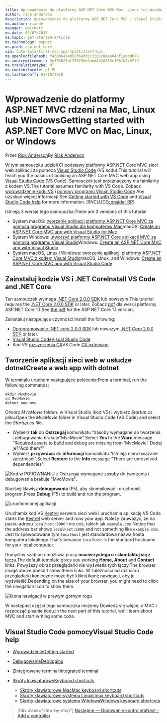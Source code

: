 ```yaml
---
title: Wprowadzenie do platformy ASP.NET Core MVC Mac, Linux lub Windows
author: rick-anderson
description: Wprowadzenie do platformy ASP.NET Core MVC i Visual Studio Code, Mac, Linux i Windows
ms.author: riande
manager: wpickett
ms.date: 07/07/2017
ms.topic: get-started-article
ms.technology: aspnet
ms.prod: asp.net-core
uid: tutorials/first-mvc-app-xplat/start-mvc
ms.openlocfilehash: f439b6414d95f6edd1c2201c8aee043f1eab9b76
ms.sourcegitcommit: 3e303620a125325bb9abd4b2d315c106fb8c47fd
ms.translationtype: MT
ms.contentlocale: pl-PL
ms.lasthandoff: 01/19/2018
---
```

# <a name="getting-started-with-aspnet-core-mvc--on-mac-linux-or-windows"></a><span data-ttu-id="1fb86-103">Wprowadzenie do platformy ASP.NET MVC rdzeni na Mac, Linux lub Windows</span><span class="sxs-lookup"><span data-stu-id="1fb86-103">Getting started with ASP.NET Core MVC  on Mac, Linux, or Windows</span></span>

<span data-ttu-id="1fb86-104">Przez [Rick Anderson](https://twitter.com/RickAndMSFT)</span><span class="sxs-lookup"><span data-stu-id="1fb86-104">By [Rick Anderson](https://twitter.com/RickAndMSFT)</span></span>

<span data-ttu-id="1fb86-105">W tym samouczku udzieli Ci podstawy platformy ASP.NET Core MVC sieci web aplikacji za pomocą [Visual Studio Code](https://code.visualstudio.com) (VS kodu).</span><span class="sxs-lookup"><span data-stu-id="1fb86-105">This tutorial will teach you the basics of building an ASP.NET Core MVC web app using [Visual Studio Code](https://code.visualstudio.com) (VS Code).</span></span> <span data-ttu-id="1fb86-106">Samouczek jest przeznaczony dla familarity z kodem VS.</span><span class="sxs-lookup"><span data-stu-id="1fb86-106">The tutorial assumes familarity with VS Code.</span></span> <span data-ttu-id="1fb86-107">Zobacz [wprowadzenie kodu VS](https://code.visualstudio.com/docs) i [pomocy programu Visual Studio Code](#visual-studio-code-help) Aby uzyskać więcej informacji.</span><span class="sxs-lookup"><span data-stu-id="1fb86-107">See [Getting started with VS Code](https://code.visualstudio.com/docs) and [Visual Studio Code help](#visual-studio-code-help) for more information.</span></span> [!INCLUDE[consider RP](../../includes/razor.md)]

<span data-ttu-id="1fb86-108">Istnieją 3 wersje tego samouczka:</span><span class="sxs-lookup"><span data-stu-id="1fb86-108">There are 3 versions of this tutorial:</span></span>

* <span data-ttu-id="1fb86-109">System macOS: [tworzenie aplikacji platformy ASP.NET Core MVC za pomocą programu Visual Studio dla komputerów Mac](xref:tutorials/first-mvc-app-mac/start-mvc)</span><span class="sxs-lookup"><span data-stu-id="1fb86-109">macOS: [Create an ASP.NET Core MVC app with Visual Studio for Mac](xref:tutorials/first-mvc-app-mac/start-mvc)</span></span>
* <span data-ttu-id="1fb86-110">System Windows: [utworzyć platformy ASP.NET Core aplikacji MVC za pomocą programu Visual Studio](xref:tutorials/first-mvc-app/start-mvc)</span><span class="sxs-lookup"><span data-stu-id="1fb86-110">Windows: [Create an ASP.NET Core MVC app with Visual Studio](xref:tutorials/first-mvc-app/start-mvc)</span></span>
* <span data-ttu-id="1fb86-111">System macOS, Linux i Windows: [tworzenie aplikacji platformy ASP.NET Core MVC z kodem Visual Studio](xref:tutorials/first-mvc-app-xplat/start-mvc)</span><span class="sxs-lookup"><span data-stu-id="1fb86-111">macOS, Linux, and Windows: [Create an ASP.NET Core MVC app with Visual Studio Code](xref:tutorials/first-mvc-app-xplat/start-mvc)</span></span> 

## <a name="install-vs-code-and-net-core"></a><span data-ttu-id="1fb86-112">Zainstaluj kodzie VS i .NET Core</span><span class="sxs-lookup"><span data-stu-id="1fb86-112">Install VS Code and .NET Core</span></span>

<span data-ttu-id="1fb86-113">Ten samouczek wymaga [.NET Core 2.0.0 SDK](https://www.microsoft.com/net/core) lub nowszym.</span><span class="sxs-lookup"><span data-stu-id="1fb86-113">This tutorial requires the [.NET Core 2.0.0 SDK](https://www.microsoft.com/net/core) or later.</span></span> <span data-ttu-id="1fb86-114">Zobacz [pdf](https://github.com/aspnet/Docs/blob/master/aspnetcore/tutorials/first-mvc-app-mac/start-mvc/8-23-17.pdf) dla wersji platformy ASP.NET Core 1.1.</span><span class="sxs-lookup"><span data-stu-id="1fb86-114">See [the pdf](https://github.com/aspnet/Docs/blob/master/aspnetcore/tutorials/first-mvc-app-mac/start-mvc/8-23-17.pdf) for the ASP.NET Core 1.1 version.</span></span>

<span data-ttu-id="1fb86-115">Zainstaluj następujące czynności:</span><span class="sxs-lookup"><span data-stu-id="1fb86-115">Install the following:</span></span>

* <span data-ttu-id="1fb86-116">[Oprogramowanie .NET core 2.0.0 SDK](https://www.microsoft.com/net/core) lub nowszym.</span><span class="sxs-lookup"><span data-stu-id="1fb86-116">[.NET Core 2.0.0 SDK](https://www.microsoft.com/net/core) or later.</span></span>
* [<span data-ttu-id="1fb86-117">Visual Studio Code</span><span class="sxs-lookup"><span data-stu-id="1fb86-117">Visual Studio Code</span></span>](https://code.visualstudio.com)
* <span data-ttu-id="1fb86-118">Kod VS [rozszerzenia C#](https://marketplace.visualstudio.com/items?itemName=ms-vscode.csharp)</span><span class="sxs-lookup"><span data-stu-id="1fb86-118">VS Code [C# extension](https://marketplace.visualstudio.com/items?itemName=ms-vscode.csharp)</span></span> 

## <a name="create-a-web-app-with-dotnet"></a><span data-ttu-id="1fb86-119">Tworzenie aplikacji sieci web w usłudze dotnet</span><span class="sxs-lookup"><span data-stu-id="1fb86-119">Create a web app with dotnet</span></span>

<span data-ttu-id="1fb86-120">W terminalu uruchom następujące polecenia:</span><span class="sxs-lookup"><span data-stu-id="1fb86-120">From a terminal, run the following commands:</span></span>

```console
mkdir MvcMovie
cd MvcMovie
dotnet new mvc
```

<span data-ttu-id="1fb86-121">Otwórz *MvcMovie* folderu w Visual Studio (kod VS) i wybierz *Startup.cs* pliku.</span><span class="sxs-lookup"><span data-stu-id="1fb86-121">Open the *MvcMovie* folder in Visual Studio Code (VS Code) and select the *Startup.cs* file.</span></span>

- <span data-ttu-id="1fb86-122">Wybierz **tak** do **Ostrzegaj** komunikatu "zasoby wymagane do tworzenia i debugowania brakuje"MvcMovie".</span><span class="sxs-lookup"><span data-stu-id="1fb86-122">Select **Yes** to the **Warn** message "Required assets to build and debug are missing from 'MvcMovie'.</span></span> <span data-ttu-id="1fb86-123">Dodaj je?"</span><span class="sxs-lookup"><span data-stu-id="1fb86-123">Add them?"</span></span>
- <span data-ttu-id="1fb86-124">Wybierz **przywrócić** do **informacji** komunikatu "Istnieją nierozwiązane zależności".</span><span class="sxs-lookup"><span data-stu-id="1fb86-124">Select **Restore** to the **Info** message "There are unresolved dependencies".</span></span>

![Kod w PORÓWNANIU z Ostrzegaj wymagane zasoby do tworzenia i debugowania brakuje "MvcMovie".](../web-api-vsc/_static/vsc_restore.png)

<span data-ttu-id="1fb86-128">Naciśnij klawisz **debugowania** (F5), aby skompilować i uruchomić program.</span><span class="sxs-lookup"><span data-stu-id="1fb86-128">Press **Debug** (F5) to build and run the program.</span></span>

![uruchomionej aplikacji](../first-mvc-app/start-mvc/_static/1.png)

<span data-ttu-id="1fb86-130">Uruchamia kod VS [Kestrel](xref:fundamentals/servers/kestrel) serwera sieci web i uruchamia aplikację.</span><span class="sxs-lookup"><span data-stu-id="1fb86-130">VS Code starts the [Kestrel](xref:fundamentals/servers/kestrel) web server and runs your app.</span></span> <span data-ttu-id="1fb86-131">Należy zauważyć, że na pasku adresu `localhost:5000` i nie coś, takich jak `example.com`.</span><span class="sxs-lookup"><span data-stu-id="1fb86-131">Notice that the address bar shows `localhost:5000` and not something like `example.com`.</span></span> <span data-ttu-id="1fb86-132">Jest to spowodowane tym `localhost` jest standardowa nazwa hosta komputera lokalnego.</span><span class="sxs-lookup"><span data-stu-id="1fb86-132">That's because `localhost` is the standard hostname for your local computer.</span></span>

<span data-ttu-id="1fb86-133">Domyślny szablon umożliwia pracy **macierzystego o** i **skontaktuj się z** łącza.</span><span class="sxs-lookup"><span data-stu-id="1fb86-133">The default template gives you working **Home, About** and **Contact** links.</span></span> <span data-ttu-id="1fb86-134">Powyższy obraz przeglądarki nie wyświetla tych łączy.</span><span class="sxs-lookup"><span data-stu-id="1fb86-134">The browser image above doesn't show these links.</span></span> <span data-ttu-id="1fb86-135">W zależności od rozmiaru przeglądarki konieczne może być kliknij ikonę nawigacji, aby je wyświetlić.</span><span class="sxs-lookup"><span data-stu-id="1fb86-135">Depending on the size of your browser, you might need to click the navigation icon to show them.</span></span>

![Ikona nawigacji w prawym górnym rogu](../first-mvc-app/start-mvc/_static/2.png)

<span data-ttu-id="1fb86-137">W następnej części tego samouczka możemy Dowiedz się więcej o MVC i rozpocząć pisanie kodu.</span><span class="sxs-lookup"><span data-stu-id="1fb86-137">In the next part of this tutorial, we'll learn about MVC and start writing some code.</span></span>

## <a name="visual-studio-code-help"></a><span data-ttu-id="1fb86-138">Visual Studio Code pomocy</span><span class="sxs-lookup"><span data-stu-id="1fb86-138">Visual Studio Code help</span></span>

- [<span data-ttu-id="1fb86-139">Wprowadzenie</span><span class="sxs-lookup"><span data-stu-id="1fb86-139">Getting started</span></span>](https://code.visualstudio.com/docs)
- [<span data-ttu-id="1fb86-140">Debugowanie</span><span class="sxs-lookup"><span data-stu-id="1fb86-140">Debugging</span></span>](https://code.visualstudio.com/docs/editor/debugging)
- [<span data-ttu-id="1fb86-141">Zintegrowane terminali</span><span class="sxs-lookup"><span data-stu-id="1fb86-141">Integrated terminal</span></span>](https://code.visualstudio.com/docs/editor/integrated-terminal)
- [<span data-ttu-id="1fb86-142">Skróty klawiaturowe</span><span class="sxs-lookup"><span data-stu-id="1fb86-142">Keyboard shortcuts</span></span>](https://code.visualstudio.com/docs/getstarted/keybindings#_keyboard-shortcuts-reference)

  - [<span data-ttu-id="1fb86-143">Skróty klawiaturowe Mac</span><span class="sxs-lookup"><span data-stu-id="1fb86-143">Mac keyboard shortcuts</span></span>](https://code.visualstudio.com/shortcuts/keyboard-shortcuts-macos.pdf)
  - [<span data-ttu-id="1fb86-144">Skróty klawiaturowe systemu Linux</span><span class="sxs-lookup"><span data-stu-id="1fb86-144">Linux keyboard shortcuts</span></span>](https://code.visualstudio.com/shortcuts/keyboard-shortcuts-linux.pdf)
  - [<span data-ttu-id="1fb86-145">Skróty klawiaturowe systemu Windows</span><span class="sxs-lookup"><span data-stu-id="1fb86-145">Windows keyboard shortcuts</span></span>](https://code.visualstudio.com/shortcuts/keyboard-shortcuts-windows.pdf)

>[!div class="step-by-step"]
[<span data-ttu-id="1fb86-146">Następne — Dodawanie kontrolera</span><span class="sxs-lookup"><span data-stu-id="1fb86-146">Next - Add a controller</span></span>](adding-controller.md)
